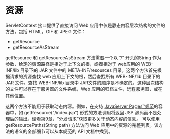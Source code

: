 资源
====

ServletContext 接口提供了直接访问 Web 应用中仅是静态内容层次结构的文件的方法，包括 HTML，GIF 和 JPEG 文件：

* getResource
* getResourceAsStream

getResource 和 getResourceAsStream 方法需要一个以 “/” 开头的String 作为参数，给定的资源路径是相对于上下文的根，或者相对于 web应用的 WEB-INF/lib 目录下的 JAR 文件中的 META-INF/resources 目录。这两个方法首先根据请求的资源查找 web 应用上下文的根，然后查找所有 WEB-INF/lib 目录下的 JAR 文件。查找 WEB-INF/lib 目录中 JAR文件的顺序是不确定的。这种层次结构的文件可以存在于服务器的文件系统，Web 应用的归档文件，远程服务器，或在其他位置。

这两个方法不能用于获取动态内容。例如，在支持 [JavaServer Pages™规范](http://java.sun.com/products/jsp)的容器中，如 getResource("/index.jsp") 形式的方法调用将返回 JSP 源码而不是处理后的输出。请看第9章，“分发请求”获取更多关于动态内容的信息。
可以使用 getResourcePaths(String path) 方法访问 Web 应用中的资源的完整列表。该方法的语义的全部细节可以从本规范的 API 文档中找到。

